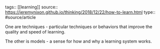 tags:: [[learning]]
source:: https://jeremynixon.github.io/thinking/2018/12/22/how-to-learn.html
type:: #source/article

One are techniques - particular techniques or behaviors that improve the quality and speed of learning.

The other is models - a sense for how and why a learning system works.
